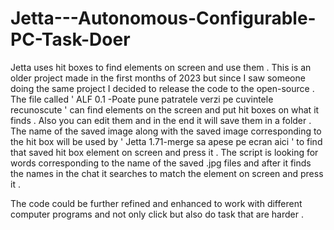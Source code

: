 # Jetta---Autonomous-Configurable-PC-Task-Doer
Jetta uses hit boxes to find elements on screen and use them . This is an older project  made in the first months of 2023 but since I saw someone doing the same project I decided to release the code to the open-source .
The file called ' ALF 0.1 -Poate pune patratele verzi pe cuvintele recunoscute ' can find elements on the screen and put hit boxes on  what it finds . Also you can edit them and in the end it will save them in a folder .   The name of the saved image along with the saved image corresponding to the hit box will be used by 
 ' Jetta 1.71-merge sa apese pe ecran aici '  to  find that saved hit box element on screen and press it .  The script is looking  for words corresponding to the name of the saved .jpg files  and after it finds the names in the chat it searches to match the element on screen and press it .  

 The code could be further refined and enhanced to work with different computer programs and not only click but also do task that are harder .
